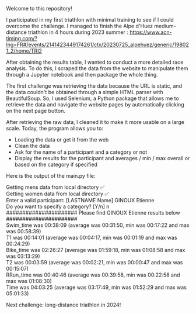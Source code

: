 Welcome to this repository!

I participated in my first triathlon with minimal training to see if I could overcome the challenge. I managed to finish the Alpe d'Huez medium-distance triathlon in 4 hours during 2023 summer : https://www.acn-timing.com/?lng=FR#/events/2141423449174261/ctx/20230725_alpehuez/generic/198021_2/home/TRI2

After obtaining the results table, I wanted to conduct a more detailed race analysis. To do this, I scraped the data from the website to manipulate them through a Jupyter notebook and then package the whole thing.

The first challenge was retrieving the data because the URL is static, and the data couldn't be obtained through a simple HTML parser with BeautifulSoup. So, I used Selenium, a Python package that allows me to retrieve the data and navigate the website pages by automatically clicking on the next page button.

After retrieving the raw data, I cleaned it to make it more usable on a large scale. Today, the program allows you to:
- Loading the data or get it from the web
- Clean the data
- Ask for the name of a participant and a category or not
- Display the results for the participant and averages / min / max overall or based on the category if specified

Here is the output of the main.py file:

Getting mens data from local directory ✅
<br/> Getting women data from local directory ✅
<br/> Enter a valid participant: [LASTNAME Name] GINOUX Etienne
<br/> Do you want to specify a category? [Y/n] n
<br/> ###################### Please find GINOUX Etienne results below ######################
<br/> Swim_time was 00:38:09 (average was 00:31:50, min was 00:17:22 and max was 00:58:39)
<br/> T1 was 00:14:01 (average was 00:04:17, min was 00:01:19 and max was 00:24:29)
<br/> Bike_time was 02:26:27 (average was 01:59:18, min was 01:08:58 and max was 03:13:29)
<br/> T2 was 00:03:59 (average was 00:02:21, min was 00:00:47 and max was 00:15:07)
<br/> RRun_time was 00:40:46 (average was 00:39:58, min was 00:22:58 and max was 01:08:30)
<br/> Time was 04:03:25 (average was 03:17:49, min was 01:52:29 and max was 05:01:33)


Next challenge: long-distance triathlon in 2024!
